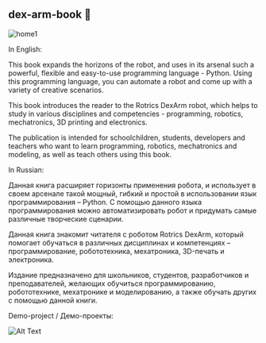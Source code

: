 ## dex-arm-book 🤖

![home1](https://github.com/AndreM07/dex-arm/blob/main/pic/hexbot-2.png)

In English:

This book expands the horizons of the robot, and uses in its arsenal such a powerful, flexible and easy-to-use programming language - Python. Using this programming language, you can automate a robot and come up with a variety of creative scenarios.
   
This book introduces the reader to the Rotrics DexArm robot, which helps to study in various disciplines and competencies - programming, robotics, mechatronics, 3D printing and electronics.
   
The publication is intended for schoolchildren, students, developers and teachers who want to learn programming, robotics, mechatronics and modeling, as well as teach others using this book.


In Russian:

Данная книга расширяет горизонты применения робота, и использует в своем арсенале такой мощный, гибкий и простой в использовании язык программирования – Python. С помощью данного языка программирования можно автоматизировать робот и придумать самые различные творческие сценарии. 
   
Данная книга знакомит читателя с роботом Rotrics DexArm, который помогает обучаться в различных дисциплинах и компетенциях – программирование, робототехника, мехатроника, 3D-печать и электроника.
   
Издание предназначено для школьников, студентов, разработчиков и преподавателей, желающих обучиться программированию, робототехнике, мехатронике и моделированию, а также обучать других с помощью данной книги.


Demo-project / Демо-проекты:

![Alt Text](https://media.giphy.com/media/vFKqnCdLPNOKc/giphy.gif)
